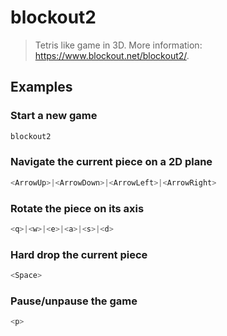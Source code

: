 # blockout2

> Tetris like game in 3D. More information: <https://www.blockout.net/blockout2/>.

## Examples

### Start a new game

```bash
blockout2
```

### Navigate the current piece on a 2D plane

```bash
<ArrowUp>|<ArrowDown>|<ArrowLeft>|<ArrowRight>
```

### Rotate the piece on its axis

```bash
<q>|<w>|<e>|<a>|<s>|<d>
```

### Hard drop the current piece

```bash
<Space>
```

### Pause/unpause the game

```bash
<p>
```
